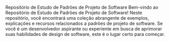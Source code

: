 Repositório de Estudo de Padrões de Projeto de Software
Bem-vindo ao Repositório de Estudo de Padrões de Projeto de Software!
Neste repositório, você encontrará uma coleção abrangente de exemplos, explicações e recursos relacionados a padrões de projeto de software. Se você é um desenvolvedor aspirante ou experiente em busca de aprimorar suas habilidades de design de software, este é o lugar certo para começar.
